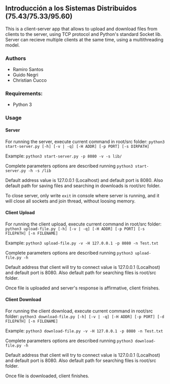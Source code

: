 ## Introducción a los Sistemas Distribuidos (75.43/75.33/95.60)

This is a client-server app that allows to upload and download files from clients to the server, using TCP protocol and Python's standard Socket lib.
Server can recieve multiple clients at the same time, using a multithreading model.

### Authors
- Ramiro Santos
- Guido Negri
- Christian Cucco

### Requirements: 
- Python 3 


### Usage

#### Server
For running the server, execute current command in root/src folder:
` python3 start-server.py [-h] [-v | -q] [-H ADDR] [-p PORT] [-s DIRPATH] `

Example:
` python3 start-server.py -p 8080 -v -s lib/ `

Complete parameters options are described running `python3 start-server.py -h -s /lib`

Default address value is 127.0.0.1 (Localhost) and default port is 8080. Also default path for saving files and searching in downloads is root/src folder.

To close server, only write `exit` in console where server is running, and it will close all sockets and join thread, without loosing memory.

#### Client Upload
For running the client upload, execute current command in root/src folder:
` python3 upload-file.py [-h] [-v | -q] [-H ADDR] [-p PORT] [-s FILEPATH] [-n FILENAME] `

Example:
` python3 upload-file.py -v -H 127.0.0.1 -p 8080 -n Test.txt `

Complete parameters options are described running `python3 upload-file.py -h`

Default address that client will try to connect value is 127.0.0.1 (Localhost) and default port is 8080. Also default path for searching files is root/src folder.

Once file is uploaded and server's response is affirmative, client finishes.

#### Client Download
For running the client download, execute current command in root/src folder:
` python3 download-file.py [-h] [-v | -q] [-H ADDR] [-p PORT] [-d FILEPATH] [-n FILENAME] `

Example:
` python3 download-file.py -v -H 127.0.0.1 -p 8080 -n Test.txt `

Complete parameters options are described running `python3 download-file.py -h`

Default address that client will try to connect value is 127.0.0.1 (Localhost) and default port is 8080. Also default path for searching files is root/src folder.

Once file is downloaded, client finishes.
